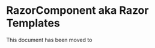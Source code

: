 # RazorComponent aka Razor Templates

This document has been moved to [](xref:NetCode.Razor.Component)